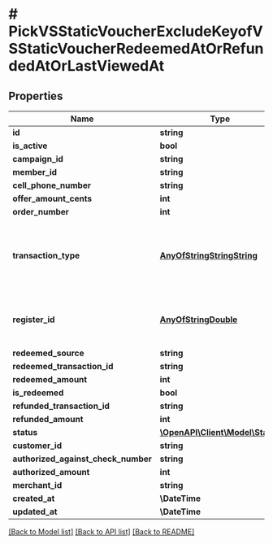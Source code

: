 # # PickVSStaticVoucherExcludeKeyofVSStaticVoucherRedeemedAtOrRefundedAtOrLastViewedAt

## Properties

Name | Type | Description | Notes
------------ | ------------- | ------------- | -------------
**id** | **string** |  |
**is_active** | **bool** |  |
**campaign_id** | **string** |  |
**member_id** | **string** |  | [optional]
**cell_phone_number** | **string** |  | [optional]
**offer_amount_cents** | **int** |  |
**order_number** | **int** |  |
**transaction_type** | [**AnyOfStringStringString**](AnyOfStringStringString.md) | The type of the transaction - only redemption at the moment |
**register_id** | [**AnyOfStringDouble**](AnyOfStringDouble.md) | The ID of the register where the transaction occurred |
**redeemed_source** | **string** |  |
**redeemed_transaction_id** | **string** |  |
**redeemed_amount** | **int** |  |
**is_redeemed** | **bool** |  |
**refunded_transaction_id** | **string** |  |
**refunded_amount** | **int** |  |
**status** | [**\OpenAPI\Client\Model\Status**](Status.md) |  |
**customer_id** | **string** |  | [optional]
**authorized_against_check_number** | **string** |  |
**authorized_amount** | **int** |  |
**merchant_id** | **string** |  |
**created_at** | **\DateTime** |  |
**updated_at** | **\DateTime** |  |

[[Back to Model list]](../../README.md#models) [[Back to API list]](../../README.md#endpoints) [[Back to README]](../../README.md)
